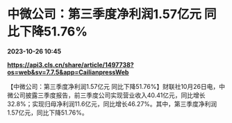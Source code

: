 # 中微公司：第三季度净利润1.57亿元 同比下降51.76%

**2023-10-26 10:45**

**https://api3.cls.cn/share/article/1497738?os=web&sv=7.7.5&app=CailianpressWeb**

【中微公司：第三季度净利润1.57亿元 同比下降51.76%】财联社10月26日电，中微公司披露三季度报告，前三季度公司实现营业收入40.41亿元，同比增长32.8%；实现归母净利润11.6亿元，同比增长46.27%。其中，第三季度净利润1.57亿元，同比下降51.76%。